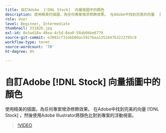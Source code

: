 ```yaml
---
title: 自訂Adobe  [!DNL Stock]  向量插圖中的顏色
description: 使用精美的插圖，為任何專案增添修飾效果。 在Adobe中找到完美的向量  [!DNL Stock] ，然後使用Adobe Illustrator讓顏色符合專案的浮動視窗Adobe Illustrator
role: User
level: Beginner, Intermediate
thumbnail: 331826.jpg
exl-id: 8e3ad18a-48ea-4c5d-8ea0-50ab0bbe6779
source-git-commit: e3982cf31ebb0dac5927baa1352447b3222785c9
workflow-type: tm+mt
source-wordcount: '70'
ht-degree: 0%

---
```


# 自訂Adobe [!DNL Stock] 向量插圖中的顏色

使用精美的插圖，為任何專案增添修飾效果。 在Adobe中找到完美的向量 [!DNL Stock] ，然後使用Adobe Illustrator將顏色比對到專案的浮動視窗。

>[!VIDEO](https://video.tv.adobe.com/v/331826?hidetitle=true)
